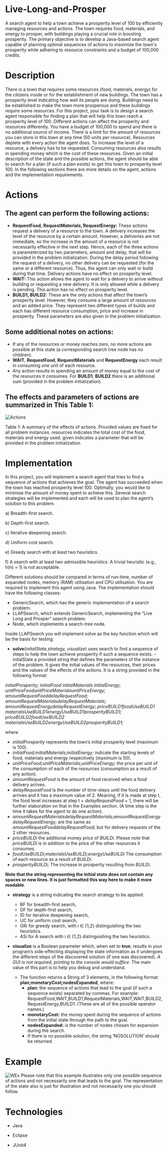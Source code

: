 # Live-Long-and-Prosper
A search agent to help a town achieve a prosperity level of 100 by efficiently managing resources and actions. The town requires food, materials, and energy to prosper, with buildings playing a crucial role in boosting prosperity. The primary objective is to develop a Java-based search agent capable of planning optimal sequences of actions to maximize the town's prosperity while adhering to resource constraints and a budget of 100,000 credits.

# Description
There is a town that requires some resources (food, materials, energy) for the citizens inside or for the establishment of new buildings. The town has a prosperity level indicating how well its people are doing. Buildings need to be established to make the town more prosperous and these buildings require some resources. For this project, your task is to design a search agent responsible for finding a plan that will help this town reach a prosperity level of 100. Different actions can affect the prosperity and resources differently. You have a budget of 100,000 to spend and there is no additional source of income. There is a limit for the amount of resources you can store in this town at any time (50 units per resource). Resources deplete with every action the agent does. To increase the level of a resource, a delivery has to be requested. Consuming resources also results in spending money which is the cost of these resources. Given an initial description of the state and the possible actions, the agent should be able to search for a plan (if such a plan exists) to get this town to prosperity level 100. In the following sections there are more details on the agent, actions and the implementation requirements.

# Actions
## The agent can perform the following actions:
- **RequestFood, RequestMaterials, RequestEnergy:** These actions request a delivery of a resource to the town. A delivery increases the level of the resource by a certain amount. However, a deliveries are not immediate, so the increase in the amount of a resource is not necessarily effective in the next step. Hence, each of the three actions is parameterized by two parameters, amount and delay, that will be provided in the problem initialization. During the delay period following the request of a delivery, no other delivery can be requested (for the same or a different resource). Thus, the agent can only wait or build during that time. Delivery actions have no effect on prosperity level.
- **WAIT:** This action allows the agent to wait for a delivery to arrive without building or requesting a new delivery. It is only allowed while a delivery is pending. This action has no effect on prosperity level.
- **BUILD1, BUILD2:** These are the only actions that affect the town’s prosperity level. However, they consume a large amount of resources and an added price. They represent two different types of builds and each has different resource consumption, price and increase in prosperity. These parameters are also given in the problem initialization.
## Some additional notes on actions:
- If any of the resources or money reaches zero, no more actions are possible at this state (a corresponding search tree node has no children).
- **WAIT**, **RequestFood**, **RequestMaterials** and **RequestEnergy** each result in consuming one unit of each resource.
- Any action results in spending an amount of money equal to the cost of the resources it consumes. For **BUILD1**, **BUILD2** there is an additional sum (provided in the problem initialization).

## The effects and parameters of actions are summarized in This Table 1:

![Actions](https://github.com/Khaledayman9/Live-Long-and-Prosper/assets/105018459/49d8233d-5130-4782-8bcb-43071a96d4d2)

Table 1: A summary of the effects of actions. Provided values are fixed for all problem instances. resources indicates the total cost of the food, materials and energy used. given indicates a parameter that will be provided in the problem initialization.

# Implementation
In this project, you will implement a search agent that tries to find a sequence of actions that achieves the goal. The agent has succeeded when the town has reached prosperity level 100. Optimally, you would like to minimise the amount of money spent to achieve this. Several search strategies will be implemented and each will be used to plan the agent’s solution to this problem.

a) Breadth-first search.
 
b) Depth-first search.
 
c) Iterative deepening search.
 
d) Uniform cost search.
 
e) Greedy search with at least two heuristics.
 
f) A search with at least two admissible heuristics. A trivial heuristic (e.g., h(n) = 1) is not acceptable.

Different solutions should be compared in terms of run-time, number of expanded nodes, memory (RAM) utilisation and CPU utilisation. You are required to implement this agent using Java. The implementation should have the following classes:
- GenericSearch, which has the generic implementation of a search problem.
- LLAPSearch, which extends GenericSearch, implementing the “Live Long and Prosper” search problem.
- Node, which implements a search-tree node.

Inside LLAPSearch you will implement solve as the key function which will be the basis for testing:

- **solve**(*initalState,strategy, visualize*) uses search to find a sequence of steps to help the town achieve prosperity if such a sequence exists.
  – initalState a provided string that defines the parameters of the instance of the problem. It gives the initial values of the resources, their prices and the values of the effects of the actions. It is a string provided in the following format:

 *initialProsperity;
 initialFood initialMaterials initialEnergy;
 unitPriceFoodunitPriceMaterialsunitPriceEnergy;
 amountRequestFooddelayRequestFood;
 amountRequestMaterialsdelayRequestMaterials;
 amountRequestEnergydelayRequestEnergy;
 priceBUILD1foodUseBUILD1
 materialsUseBUILD1energyUseBUILD1prosperityBUILD1;
 priceBUILD2foodUseBUILD2
 materialsUseBUILD2energyUseBUILD2prosperityBUILD1;*
 
 where
 - *initialProsperity* represents the town’s initial prosperity level (maximum is 100).
 - *initialFood;initialMaterials;initialEnergy;* indicate the starting levels of food, materials and energy respectively (maximum is 50).
 - *unitPriceFood;unitPriceMaterials;unitPriceEnergy;* the price per unit of the consumption of each of the resources (consumption as a result of any action).
 - *amountRequestFood* is the amount of food received when a food delivery arrives.
 - *delayRequestFood* is the number of time-steps until the food delivery arrives and it has a maximum value of 2. Meaning, if it is made at step t, the food level increases at step t + *delayRequestFood* + 1, there will be further elaboration on that in the Examples section. (A time step is the time it takes for the agent to do one action).
 - *amountRequestMaterialsdelayRequestMaterials;amountRequestEnergydelayRequestEnergy;* are the same as *amountRequestFooddelayRequestFood;* but for delivery requests of the 2 other resources.
 - *priceBUILDi* the additional money price of *BUILDi*. Please note that *priceBUILDi* is in addition to the price of the other resources it consumes.
 - *foodUseBUILDi;materialsUseBUILDi;energyUseBUILDi* The consumption of each resource as a result of *BUILDi*.
 - *prosperityBUILDi;* The increase in prosperity resulting from *BUILDi*.

**Note that the string representing the initial state does not contain any spaces or new lines. It is just formatted this way here to make it more readable**.

- **strategy** is a string indicating the search strategy to be applied:
  - BF for breadth-first search,
  - DF for depth-first search,
  - ID for iterative deepening search,
  - UC for uniform cost search,
  - GRi for greedy search, with i ∈ {1,2} distinguishing the two heuristics.
  - ASi for A search with i ∈ {1,2} distinguishing the two heuristics.
  
- **visualize** is a Boolean parameter which, when set to **true**, results in your program’s side-effecting displaying the state information as it undergoes the different steps of the discovered solution (if one was discovered). *A GUI is not required, printing to the console would suffice*. The main value of this part is to help you debug and understand.
  - The function returns a String of 3 elements, in the following format: **plan;monetaryCost;nodesExpanded**, where:
    - **plan:** the sequence of actions that lead to the goal (if such a sequence exists) separated by commas. For example: RequestFood,WAIT,BUILD1,RequestMaterials,WAIT,WAIT,BUILD2,RequestEnergy,BUILD1. (These are all of the possible operator names.)
    - **monetaryCost:** the money spent during the sequence of actions from the initial state through the path to the goal.
    - **nodesExpanded:** is the number of nodes chosen for expansion during the search.
    -  If there is no possible solution, the string ’NOSOLUTION’ should be returned.


# Example
![WEx](https://github.com/Khaledayman9/Live-Long-and-Prosper/assets/105018459/4eab8e5c-7163-4e1b-b762-35058461632e)
Please note that this example illustrates only one possible sequence of actions and not necessarily one that leads to the goal. The representation of the state also is just for illustration and not necessarily one you should follow.


# Technologies
- Java
  
- Eclipse
  
- JUnit4

